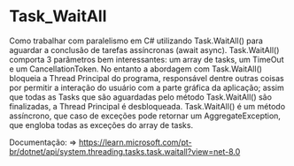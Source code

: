 # Task_WaitAll
Como trabalhar com paralelismo em C# utilizando Task.WaitAll() para aguardar a conclusão de tarefas assíncronas (await async). Task.WaitAll() comporta 3 parâmetros bem interessantes: um array de tasks, um TimeOut e um CancellationToken. No entanto a abordagem com Task.WaitAll() bloqueia a Thread Principal do programa, responsável dentre outras coisas por permitir a interação do usuário com a parte gráfica da aplicação; assim que todas as Tasks que são aguardadas pelo método Task.WaitAll() são finalizadas, a Thread Principal é desbloqueada. Task.WaitAll() é um método assíncrono, que caso de exceções pode retornar um AggregateException, que engloba todas as exceções do array de tasks.

Documentação: 
=> https://learn.microsoft.com/pt-br/dotnet/api/system.threading.tasks.task.waitall?view=net-8.0

